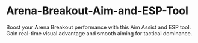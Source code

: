 # Arena-Breakout-Aim-and-ESP-Tool
Boost your Arena Breakout performance with this Aim Assist and ESP tool. Gain real-time visual advantage and smooth aiming for tactical dominance.
